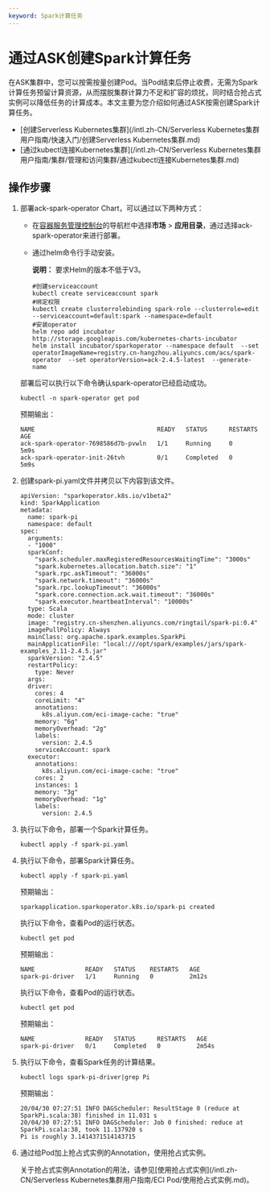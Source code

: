 ```yaml
---
keyword: Spark计算任务
---
```


# 通过ASK创建Spark计算任务

在ASK集群中，您可以按需按量创建Pod。当Pod结束后停止收费，无需为Spark计算任务预留计算资源，从而摆脱集群计算力不足和扩容的烦扰，同时结合抢占式实例可以降低任务的计算成本。本文主要为您介绍如何通过ASK按需创建Spark计算任务。

-   [创建Serverless Kubernetes集群](/intl.zh-CN/Serverless Kubernetes集群用户指南/快速入门/创建Serverless Kubernetes集群.md)
-   [通过kubectl连接Kubernetes集群](/intl.zh-CN/Serverless Kubernetes集群用户指南/集群/管理和访问集群/通过kubectl连接Kubernetes集群.md)

## 操作步骤

1.  部署ack-spark-operator Chart，可以通过以下两种方式：

    -   在[容器服务管理控制台](https://cs.console.aliyun.com)的导航栏中选择**市场** \> **应用目录**，通过选择ack-spark-operator来进行部署。
    -   通过helm命令行手动安装。

        **说明：** 要求Helm的版本不低于V3。

        ```
        #创建serviceaccount
        kubectl create serviceaccount spark
        #绑定权限
        kubectl create clusterrolebinding spark-role --clusterrole=edit --serviceaccount=default:spark --namespace=default
        #安装operator
        helm repo add incubator http://storage.googleapis.com/kubernetes-charts-incubator
        helm install incubator/sparkoperator --namespace default  --set operatorImageName=registry.cn-hangzhou.aliyuncs.com/acs/spark-operator  --set operatorVersion=ack-2.4.5-latest  --generate-name
        ```

    部署后可以执行以下命令确认spark-operator已经启动成功。

    ```
    kubectl -n spark-operator get pod
    ```

    预期输出：

    ```
    NAME                                  READY   STATUS      RESTARTS   AGE
    ack-spark-operator-7698586d7b-pvwln   1/1     Running     0          5m9s
    ack-spark-operator-init-26tvh         0/1     Completed   0          5m9s
    ```

2.  创建spark-pi.yaml文件并拷贝以下内容到该文件。

    ```
    apiVersion: "sparkoperator.k8s.io/v1beta2"
    kind: SparkApplication
    metadata:
      name: spark-pi
      namespace: default
    spec:
      arguments:
      - "1000"
      sparkConf:
        "spark.scheduler.maxRegisteredResourcesWaitingTime": "3000s"
        "spark.kubernetes.allocation.batch.size": "1"
        "spark.rpc.askTimeout": "36000s"
        "spark.network.timeout": "36000s"
        "spark.rpc.lookupTimeout": "36000s"
        "spark.core.connection.ack.wait.timeout": "36000s"
        "spark.executor.heartbeatInterval": "10000s"
      type: Scala
      mode: cluster
      image: "registry.cn-shenzhen.aliyuncs.com/ringtail/spark-pi:0.4"
      imagePullPolicy: Always
      mainClass: org.apache.spark.examples.SparkPi
      mainApplicationFile: "local:///opt/spark/examples/jars/spark-examples_2.11-2.4.5.jar"
      sparkVersion: "2.4.5"
      restartPolicy:
        type: Never
      args:
      driver:
        cores: 4
        coreLimit: "4"
        annotations:
          k8s.aliyun.com/eci-image-cache: "true"
        memory: "6g"
        memoryOverhead: "2g"
        labels:
          version: 2.4.5
        serviceAccount: spark
      executor:
        annotations:
          k8s.aliyun.com/eci-image-cache: "true"
        cores: 2
        instances: 1
        memory: "3g"
        memoryOverhead: "1g"
        labels:
          version: 2.4.5
    ```

3.  执行以下命令，部署一个Spark计算任务。

    ```
    kubectl apply -f spark-pi.yaml
    ```

4.  执行以下命令，部署Spark计算任务。

    ```
    kubectl apply -f spark-pi.yaml
    ```

    预期输出：

    ```
    sparkapplication.sparkoperator.k8s.io/spark-pi created
    ```

    执行以下命令，查看Pod的运行状态。

    ```
    kubectl get pod
    ```

    预期输出：

    ```
    NAME              READY   STATUS    RESTARTS   AGE
    spark-pi-driver   1/1     Running   0          2m12s
    ```

    执行以下命令，查看Pod的运行状态。

    ```
    kubectl get pod
    ```

    预期输出：

    ```
    NAME              READY   STATUS      RESTARTS   AGE
    spark-pi-driver   0/1     Completed   0          2m54s
    ```

5.  执行以下命令，查看Spark任务的计算结果。

    ```
    kubectl logs spark-pi-driver|grep Pi
    ```

    预期输出：

    ```
    20/04/30 07:27:51 INFO DAGScheduler: ResultStage 0 (reduce at SparkPi.scala:38) finished in 11.031 s
    20/04/30 07:27:51 INFO DAGScheduler: Job 0 finished: reduce at SparkPi.scala:38, took 11.137920 s
    Pi is roughly 3.1414371514143715
    ```

6.  通过给Pod加上抢占式实例的Annotation，使用抢占式实例。

    关于抢占式实例Annotation的用法，请参见[使用抢占式实例](/intl.zh-CN/Serverless Kubernetes集群用户指南/ECI Pod/使用抢占式实例.md)。


